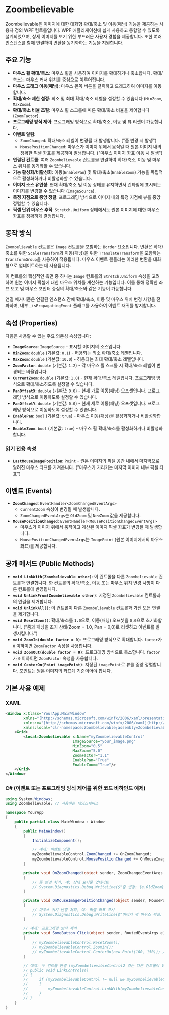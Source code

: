 # Zoombelievable

Zoombelievable은 이미지에 대한 대화형 확대/축소 및 이동(패닝) 기능을 제공하는 사용자 정의 WPF 컨트롤입니다. WPF 애플리케이션에 쉽게 사용하고 통합할 수 있도록 설계되었으며, 상세 이미지를 보기 위한 부드러운 사용자 경험을 제공합니다. 또한 여러 인스턴스를 함께 연결하여 변환을 동기화하는 기능을 지원합니다.

## 주요 기능

* **마우스 휠 확대/축소**: 마우스 휠을 사용하여 이미지를 확대하거나 축소합니다. 확대/축소는 마우스 커서 위치를 중심으로 이루어집니다.
* **마우스 드래그 이동(패닝)**: 마우스 왼쪽 버튼을 클릭하고 드래그하여 이미지를 이동합니다.
* **확대/축소 제한 설정**: 최소 및 최대 확대/축소 레벨을 설정할 수 있습니다 (`MinZoom`, `MaxZoom`).
* **확대/축소 비율 조절**: 마우스 휠 스크롤에 따른 확대/축소 비율을 제어합니다 (`ZoomFactor`).
* **프로그래밍 방식 제어**: 프로그래밍 방식으로 확대/축소, 이동 및 뷰 리셋이 가능합니다.
* **이벤트 알림**:
    * `ZoomChanged`: 확대/축소 레벨이 변경될 때 발생합니다. ("줌 변경 시 발생")
    * `MousePositionChanged`: 마우스가 이미지 위에서 움직일 때 원본 이미지 내의 정확한 픽셀 좌표를 제공하며 발생합니다. ("마우스 이미지 좌표 이동 시 발생")
* **연결된 컨트롤**: 여러 `Zoombelievable` 컨트롤을 연결하여 확대/축소, 이동 및 마우스 위치를 동기화할 수 있습니다.
* **기능 활성화/비활성화**: 이동(`EnablePan`) 및 확대/축소(`EnableZoom`) 기능을 독립적으로 활성화하거나 비활성화할 수 있습니다.
* **이미지 소스 유연성**: 현재 확대/축소 및 이동 상태를 유지하면서 런타임에 표시되는 이미지를 변경할 수 있습니다 (`ImageSource`).
* **특정 지점으로 중앙 정렬**: 프로그래밍 방식으로 이미지 내의 특정 지점에 뷰를 중앙 정렬할 수 있습니다.
* **픽셀 단위 마우스 추적**: `Stretch.Uniform` 상태에서도 원본 이미지에 대한 마우스 좌표를 정확하게 결정합니다.

## 동작 방식

`Zoombelievable` 컨트롤은 `Image` 컨트롤을 포함하는 `Border` 요소입니다. 변환은 확대/축소를 위한 `ScaleTransform`과 이동(패닝)을 위한 `TranslateTransform`을 포함하는 `TransformGroup`을 사용하여 적용됩니다. 마우스 이벤트 핸들러는 이러한 변환을 대화형으로 업데이트하는 데 사용됩니다.

이 컨트롤의 핵심적인 측면 중 하나는 `Image` 컨트롤의 `Stretch.Uniform` 속성을 고려하여 원본 이미지 픽셀에 대한 마우스 위치를 계산하는 기능입니다. 이를 통해 정확한 좌표 보고 및 마우스 포인터 중심의 확대/축소와 같은 기능이 가능합니다.

연결 메커니즘은 연결된 인스턴스 간에 확대/축소, 이동 및 마우스 위치 변경 사항을 전파하며, 내부 `_isPropagatingEvent` 플래그를 사용하여 이벤트 재귀를 방지합니다.

## 속성 (Properties)

다음은 사용할 수 있는 주요 의존성 속성입니다:

* **`ImageSource`**: `ImageSource` - 표시할 이미지의 소스입니다.
* **`MinZoom`**: `double` (기본값: `0.1`) - 허용되는 최소 확대/축소 레벨입니다.
* **`MaxZoom`**: `double` (기본값: `10.0`) - 허용되는 최대 확대/축소 레벨입니다.
* **`ZoomFactor`**: `double` (기본값: `1.2`) - 각 마우스 휠 스크롤 시 확대/축소 레벨이 변경되는 비율입니다.
* **`CurrentZoom`**: `double` (기본값: `1.0`) - 현재 확대/축소 레벨입니다. 프로그래밍 방식으로 확대/축소하도록 설정할 수 있습니다.
* **`PanOffsetX`**: `double` (기본값: `0.0`) - 현재 가로 이동(패닝) 오프셋입니다. 프로그래밍 방식으로 이동하도록 설정할 수 있습니다.
* **`PanOffsetY`**: `double` (기본값: `0.0`) - 현재 세로 이동(패닝) 오프셋입니다. 프로그래밍 방식으로 이동하도록 설정할 수 있습니다.
* **`EnablePan`**: `bool` (기본값: `true`) - 마우스 이동(패닝)을 활성화하거나 비활성화합니다.
* **`EnableZoom`**: `bool` (기본값: `true`) - 마우스 휠 확대/축소를 활성화하거나 비활성화합니다.

### 읽기 전용 속성

* **`LastMouseImagePosition`**: `Point` - 원본 이미지의 픽셀 공간 내에서 마지막으로 알려진 마우스 좌표를 가져옵니다. ("마우스가 가리키는 마지막 이미지 내부 픽셀 좌표")

## 이벤트 (Events)

* **`ZoomChanged`**: `EventHandler<ZoomChangedEventArgs>`
    * `CurrentZoom` 속성이 변경될 때 발생합니다.
    * `ZoomChangedEventArgs`는 `OldZoom` 및 `NewZoom` 값을 제공합니다.
* **`MousePositionChanged`**: `EventHandler<MousePositionChangedEventArgs>`
    * 마우스가 이미지 위에서 움직이고 계산된 이미지 픽셀 좌표가 변경될 때 발생합니다.
    * `MousePositionChangedEventArgs`는 `ImagePoint` (원본 이미지에서의 마우스 좌표)를 제공합니다.

## 공개 메서드 (Public Methods)

* **`void LinkWith(Zoombelievable other)`**:
    이 컨트롤을 다른 `Zoombelievable` 컨트롤과 연결합니다. 한 컨트롤의 확대/축소, 이동 또는 마우스 위치 변경 사항이 다른 컨트롤에 반영됩니다.
* **`void UnlinkFrom(Zoombelievable other)`**:
    지정된 `Zoombelievable` 컨트롤과의 연결을 제거합니다.
* **`void UnlinkAll()`**:
    이 컨트롤이 다른 `Zoombelievable` 컨트롤과 가진 모든 연결을 제거합니다.
* **`void ResetZoom()`**:
    확대/축소를 `1.0`으로, 이동(패닝) 오프셋을 `0,0`으로 초기화합니다. ("줌과 패닝을 초기 상태(Zoom = 1.0, Pan = 0,0)로 리셋하고 이벤트를 발생시킵니다.")
* **`void ZoomIn(double factor = 0)`**:
    프로그래밍 방식으로 확대합니다. `factor`가 `0` 이하이면 `ZoomFactor` 속성을 사용합니다.
* **`void ZoomOut(double factor = 0)`**:
    프로그래밍 방식으로 축소합니다. `factor`가 `0` 이하이면 `ZoomFactor` 속성을 사용합니다.
* **`void CenterOn(Point imagePoint)`**:
    지정된 `imagePoint`로 뷰를 중앙 정렬합니다. 포인트는 원본 이미지의 좌표계 기준이어야 합니다.

## 기본 사용 예제

### XAML

```xml
<Window x:Class="YourApp.MainWindow"
        xmlns="[http://schemas.microsoft.com/winfx/2006/xaml/presentation](http://schemas.microsoft.com/winfx/2006/xaml/presentation)"
        xmlns:x="[http://schemas.microsoft.com/winfx/2006/xaml](http://schemas.microsoft.com/winfx/2006/xaml)"
        xmlns:local="clr-namespace:Zoombelievable;assembly=Zoombelievable" Title="Zoombelievable 데모" Height="450" Width="800">
    <Grid>
        <local:Zoombelievable x:Name="myZoombelievableControl"
                              ImageSource="your_image.png"
                              MinZoom="0.5"
                              MaxZoom="5.0"
                              ZoomFactor="1.1"
                              EnablePan="True"
                              EnableZoom="True"/>
    </Grid>
</Window>
```

### C# (이벤트 또는 프로그래밍 방식 제어를 위한 코드 비하인드 예제)

```csharp
using System.Windows;
using Zoombelievable; // 사용하는 네임스페이스

namespace YourApp
{
    public partial class MainWindow : Window
    {
        public MainWindow()
        {
            InitializeComponent();

            // 예제: 이벤트 연결
            myZoombelievableControl.ZoomChanged += OnZoomChanged;
            myZoombelievableControl.MousePositionChanged += OnMouseImagePositionChanged;
        }

        private void OnZoomChanged(object sender, ZoomChangedEventArgs e)
        {
            // 줌 변경 처리, 예: 상태 표시줄 업데이트
            // System.Diagnostics.Debug.WriteLine($"줌 변경: {e.OldZoom} -> {e.NewZoom}");
        }

        private void OnMouseImagePositionChanged(object sender, MousePositionChangedEventArgs e)
        {
            // 마우스 위치 변경 처리, 예: 픽셀 좌표 표시
            // System.Diagnostics.Debug.WriteLine($"이미지 위 마우스 픽셀: {e.ImagePoint}");
        }

        // 예제: 프로그래밍 방식 제어
        private void SomeButton_Click(object sender, RoutedEventArgs e)
        {
            // myZoombelievableControl.ResetZoom();
            // myZoombelievableControl.ZoomIn();
            // myZoombelievableControl.CenterOn(new Point(100, 150)); // 이미지의 픽셀 (100,150) 지점으로 중앙 정렬
        }

        // 예제: 두 컨트롤 연결 (myZoombelievableControl2 라는 다른 컨트롤이 있다고 가정)
        // public void LinkControls()
        // {
        //     if (myZoombelievableControl != null && myZoombelievableControl2 != null)
        //     {
        //         myZoombelievableControl.LinkWith(myZoombelievableControl2);
        //     }
        // }
    }
}
```